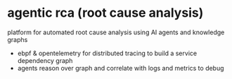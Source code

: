 # agentic rca (root cause analysis)

platform for automated root cause analysis using AI agents and knowledge graphs

- ebpf & opentelemetry for distributed tracing to build a service dependency graph
- agents reason over graph and correlate with logs and metrics to debug